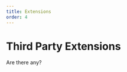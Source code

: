 ```yaml
---
title: Extensions
order: 4
---
```


<a name="third-party"></a>

# Third Party Extensions

Are there any?
